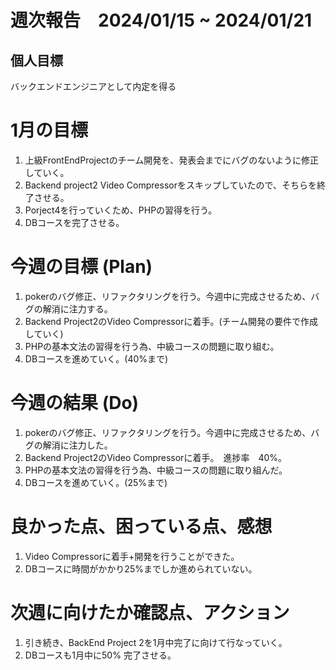 # 週次報告　2024/01/15 ~ 2024/01/21

## 個人目標
バックエンドエンジニアとして内定を得る

# 1月の目標
1. 上級FrontEndProjectのチーム開発を、発表会までにバグのないように修正していく。
2. Backend project2 Video Compressorをスキップしていたので、そちらを終了させる。
3. Porject4を行っていくため、PHPの習得を行う。
4. DBコースを完了させる。


# 今週の目標 (Plan)
1. pokerのバグ修正、リファクタリングを行う。今週中に完成させるため、バグの解消に注力する。
2. Backend Project2のVideo Compressorに着手。(チーム開発の要件で作成していく)
3. PHPの基本文法の習得を行う為、中級コースの問題に取り組む。
4. DBコースを進めていく。(40%まで)

# 今週の結果 (Do)
1. pokerのバグ修正、リファクタリングを行う。今週中に完成させるため、バグの解消に注力した。
2. Backend Project2のVideo Compressorに着手。　進捗率　40%。
3. PHPの基本文法の習得を行う為、中級コースの問題に取り組んだ。
4. DBコースを進めていく。(25%まで)
   
# 良かった点、困っている点、感想
1. Video Compressorに着手+開発を行うことができた。
2. DBコースに時間がかかり25%までしか進められていない。

 
# 次週に向けたか確認点、アクション
1. 引き続き、BackEnd Project 2を1月中完了に向けて行なっていく。
2. DBコースも1月中に50% 完了させる。
